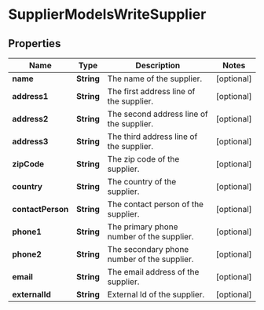 

# SupplierModelsWriteSupplier

## Properties

Name | Type | Description | Notes
------------ | ------------- | ------------- | -------------
**name** | **String** | The name of the supplier. |  [optional]
**address1** | **String** | The first address line of the supplier. |  [optional]
**address2** | **String** | The second address line of the supplier. |  [optional]
**address3** | **String** | The third address line of the supplier. |  [optional]
**zipCode** | **String** | The zip code of the supplier. |  [optional]
**country** | **String** | The country of the supplier. |  [optional]
**contactPerson** | **String** | The contact person of the supplier. |  [optional]
**phone1** | **String** | The primary phone number of the supplier. |  [optional]
**phone2** | **String** | The secondary phone number of the supplier. |  [optional]
**email** | **String** | The email address of the supplier. |  [optional]
**externalId** | **String** | External Id of the supplier. |  [optional]




